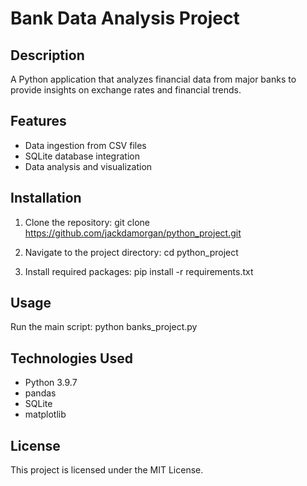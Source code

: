 # Bank Data Analysis Project

## Description

A Python application that analyzes financial data from major banks to provide insights on exchange rates and financial
trends.

## Features

- Data ingestion from CSV files
- SQLite database integration
- Data analysis and visualization

## Installation

1. Clone the repository:
   git clone https://github.com/jackdamorgan/python_project.git

2. Navigate to the project directory:
   cd python_project

3. Install required packages:
   pip install -r requirements.txt

## Usage

Run the main script:
python banks_project.py
                     

## Technologies Used

- Python 3.9.7
- pandas
- SQLite
- matplotlib

## License

This project is licensed under the MIT License.

